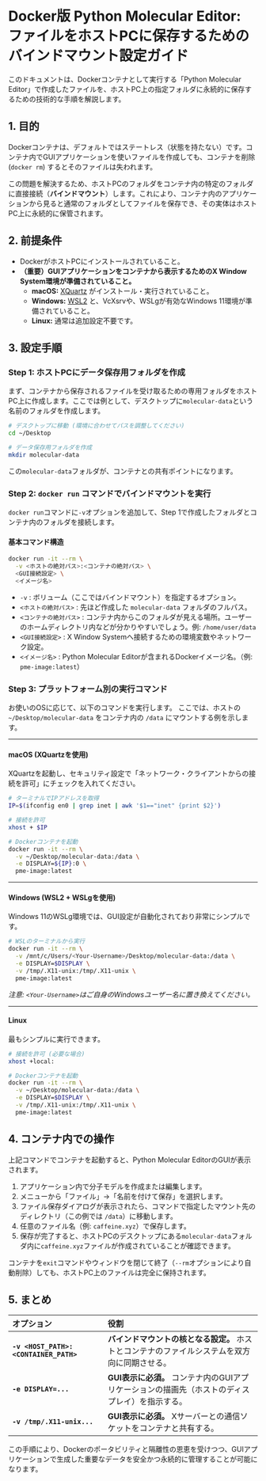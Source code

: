 # Docker版 Python Molecular Editor: ファイルをホストPCに保存するためのバインドマウント設定ガイド

このドキュメントは、Dockerコンテナとして実行する「Python Molecular Editor」で作成したファイルを、ホストPC上の指定フォルダに永続的に保存するための技術的な手順を解説します。

## 1\. 目的

Dockerコンテナは、デフォルトではステートレス（状態を持たない）です。コンテナ内でGUIアプリケーションを使いファイルを作成しても、コンテナを削除 (`docker rm`) するとそのファイルは失われます。

この問題を解決するため、ホストPCのフォルダをコンテナ内の特定のフォルダに直接接続（**バインドマウント**）します。これにより、コンテナ内のアプリケーションから見ると通常のフォルダとしてファイルを保存でき、その実体はホストPC上に永続的に保管されます。

## 2\. 前提条件

  - DockerがホストPCにインストールされていること。
  - **（重要）GUIアプリケーションをコンテナから表示するためのX Window System環境が準備されていること。**
      - **macOS:** [XQuartz](https://www.xquartz.org/) がインストール・実行されていること。
      - **Windows:** [WSL2](https://learn.microsoft.com/ja-jp/windows/wsl/install) と、VcXsrvや、WSLgが有効なWindows 11環境が準備されていること。
      - **Linux:** 通常は追加設定不要です。

## 3\. 設定手順

### Step 1: ホストPCにデータ保存用フォルダを作成

まず、コンテナから保存されるファイルを受け取るための専用フォルダをホストPC上に作成します。ここでは例として、デスクトップに`molecular-data`という名前のフォルダを作成します。

```bash
# デスクトップに移動 (環境に合わせてパスを調整してください)
cd ~/Desktop

# データ保存用フォルダを作成
mkdir molecular-data
```

この`molecular-data`フォルダが、コンテナとの共有ポイントになります。

### Step 2: `docker run` コマンドでバインドマウントを実行

`docker run`コマンドに`-v`オプションを追加して、Step 1で作成したフォルダとコンテナ内のフォルダを接続します。

#### 基本コマンド構造

```bash
docker run -it --rm \
  -v <ホストの絶対パス>:<コンテナの絶対パス> \
  <GUI接続設定> \
  <イメージ名>
```

  - `-v` : ボリューム（ここではバインドマウント）を指定するオプション。
  - `<ホストの絶対パス>` : 先ほど作成した `molecular-data` フォルダのフルパス。
  - `<コンテナの絶対パス>` : コンテナ内からこのフォルダが見える場所。ユーザーのホームディレクトリ内などが分かりやすいでしょう。例: `/home/user/data`
  - `<GUI接続設定>` : X Window Systemへ接続するための環境変数やネットワーク設定。
  - `<イメージ名>` : Python Molecular Editorが含まれるDockerイメージ名。（例: `pme-image:latest`）

### Step 3: プラットフォーム別の実行コマンド

お使いのOSに応じて、以下のコマンドを実行します。
ここでは、ホストの `~/Desktop/molecular-data` をコンテナ内の `/data` にマウントする例を示します。

-----

#### **macOS (XQuartzを使用)**

XQuartzを起動し、セキュリティ設定で「ネットワーク・クライアントからの接続を許可」にチェックを入れてください。

```bash
# ターミナルでIPアドレスを取得
IP=$(ifconfig en0 | grep inet | awk '$1=="inet" {print $2}')

# 接続を許可
xhost + $IP

# Dockerコンテナを起動
docker run -it --rm \
  -v ~/Desktop/molecular-data:/data \
  -e DISPLAY=${IP}:0 \
  pme-image:latest
```

-----

#### **Windows (WSL2 + WSLgを使用)**

Windows 11のWSLg環境では、GUI設定が自動化されており非常にシンプルです。

```bash
# WSLのターミナルから実行
docker run -it --rm \
  -v /mnt/c/Users/<Your-Username>/Desktop/molecular-data:/data \
  -e DISPLAY=$DISPLAY \
  -v /tmp/.X11-unix:/tmp/.X11-unix \
  pme-image:latest
```

*注意: `<Your-Username>`はご自身のWindowsユーザー名に置き換えてください。*

-----

#### **Linux**

最もシンプルに実行できます。

```bash
# 接続を許可 (必要な場合)
xhost +local:

# Dockerコンテナを起動
docker run -it --rm \
  -v ~/Desktop/molecular-data:/data \
  -e DISPLAY=$DISPLAY \
  -v /tmp/.X11-unix:/tmp/.X11-unix \
  pme-image:latest
```

## 4\. コンテナ内での操作

上記コマンドでコンテナを起動すると、Python Molecular EditorのGUIが表示されます。

1.  アプリケーション内で分子モデルを作成または編集します。
2.  メニューから「ファイル」→「名前を付けて保存」を選択します。
3.  ファイル保存ダイアログが表示されたら、コマンドで指定したマウント先のディレクトリ（この例では `/data`）に移動します。
4.  任意のファイル名（例: `caffeine.xyz`）で保存します。
5.  保存が完了すると、ホストPCのデスクトップにある`molecular-data`フォルダ内に`caffeine.xyz`ファイルが作成されていることが確認できます。

コンテナを`exit`コマンドやウィンドウを閉じて終了（`--rm`オプションにより自動削除）しても、ホストPC上のファイルは完全に保持されます。

## 5\. まとめ

| オプション | 役割 |
| :--- | :--- |
| **`-v <HOST_PATH>:<CONTAINER_PATH>`** | **バインドマウントの核となる設定。** ホストとコンテナのファイルシステムを双方向に同期させる。 |
| **`-e DISPLAY=...`** | **GUI表示に必須。** コンテナ内のGUIアプリケーションの描画先（ホストのディスプレイ）を指示する。 |
| **`-v /tmp/.X11-unix...`** | **GUI表示に必須。** Xサーバーとの通信ソケットをコンテナと共有する。 |

この手順により、Dockerのポータビリティと隔離性の恩恵を受けつつ、GUIアプリケーションで生成した重要なデータを安全かつ永続的に管理することが可能になります。
